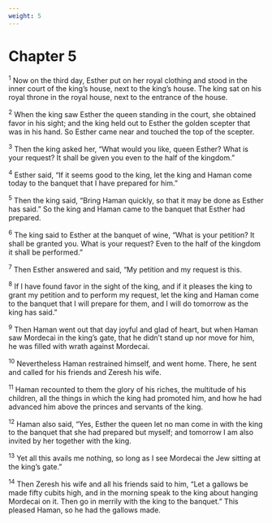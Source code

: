 ```yaml
---
weight: 5
---
```


# Chapter 5

<sup>1</sup> Now on the third day, Esther put on her royal clothing and stood in the inner court of the king’s house, next to the king’s house. The king sat on his royal throne in the royal house, next to the entrance of the house. 

<sup>2</sup> When the king saw Esther the queen standing in the court, she obtained favor in his sight; and the king held out to Esther the golden scepter that was in his hand. So Esther came near and touched the top of the scepter. 

<sup>3</sup> Then the king asked her, “What would you like, queen Esther? What is your request? It shall be given you even to the half of the kingdom.” 

<sup>4</sup> Esther said, “If it seems good to the king, let the king and Haman come today to the banquet that I have prepared for him.” 

<sup>5</sup> Then the king said, “Bring Haman quickly, so that it may be done as Esther has said.” So the king and Haman came to the banquet that Esther had prepared. 

<sup>6</sup> The king said to Esther at the banquet of wine, “What is your petition? It shall be granted you. What is your request? Even to the half of the kingdom it shall be performed.” 

<sup>7</sup> Then Esther answered and said, “My petition and my request is this. 

<sup>8</sup> If I have found favor in the sight of the king, and if it pleases the king to grant my petition and to perform my request, let the king and Haman come to the banquet that I will prepare for them, and I will do tomorrow as the king has said.” 

<sup>9</sup> Then Haman went out that day joyful and glad of heart, but when Haman saw Mordecai in the king’s gate, that he didn’t stand up nor move for him, he was filled with wrath against Mordecai. 

<sup>10</sup> Nevertheless Haman restrained himself, and went home. There, he sent and called for his friends and Zeresh his wife. 

<sup>11</sup> Haman recounted to them the glory of his riches, the multitude of his children, all the things in which the king had promoted him, and how he had advanced him above the princes and servants of the king. 

<sup>12</sup> Haman also said, “Yes, Esther the queen let no man come in with the king to the banquet that she had prepared but myself; and tomorrow I am also invited by her together with the king. 

<sup>13</sup> Yet all this avails me nothing, so long as I see Mordecai the Jew sitting at the king’s gate.” 

<sup>14</sup> Then Zeresh his wife and all his friends said to him, “Let a gallows be made fifty cubits high, and in the morning speak to the king about hanging Mordecai on it. Then go in merrily with the king to the banquet.” This pleased Haman, so he had the gallows made. 


